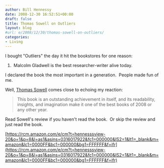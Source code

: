 ```yaml
---
author: Bill Hennessy
date: 2008-12-30 16:52:51+00:00
draft: false
title: Thomas Sowell on Outliers
layout: blog
#url: e/2008/12/30/thomas-sowell-on-outliers/
categories:
- Living
---
```


I bought "Outliers" the day it hit the bookstores for one reason:

1.  Malcolm Gladwell is the best researcher-writer alive today.

I declared the book the most important in a generation.  People made fun of me. 

Well, [Thomas Sowell](https://article.nationalreview.com/?q=NzRiMmU4NWEzMTMzOWY0OThhMmE4MGEwMjg5M2E4YjA=) comes close to echoing my reaction:


> This book is an outstanding achievement in itself, and its readability, insights, and imagination make it one of the best books of 2008 or any other year.


Read Sowell's review if you haven't read the book.  Or skip the review and just read the book.


[https://rcm.amazon.com/e/cm?t=hennesssview-20&o=1&p=8&l=as1&asins=0316017922&fc1=000000&IS2=1&lt1=_blank&m=amazon&lc1=0000FF&bc1=000000&bg1=FFFFFF&f=ifr](https://rcm.amazon.com/e/cm?t=hennesssview-20&o=1&p=8&l=as1&asins=0316017922&fc1=000000&IS2=1&lt1=_blank&m=amazon&lc1=0000FF&bc1=000000&bg1=FFFFFF&f=ifr)


